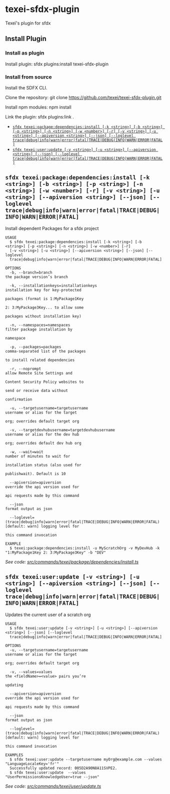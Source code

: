 texei-sfdx-plugin
=================

Texeï&#39;s plugin for sfdx

## Install Plugin

### Install as plugin

Install plugin: sfdx plugins:install texei-sfdx-plugin

### Install from source

Install the SDFX CLI.

Clone the repository: git clone https://github.com/texei/texei-sfdx-plugin.git

Install npm modules: npm install

Link the plugin: sfdx plugins:link .

<!-- commands -->
* [`sfdx texei:package:dependencies:install [-k <string>] [-b <string>] [-p <string>] [-n <string>] [-w <number>] [-r] [-v <string>] [-u <string>] [--apiversion <string>] [--json] [--loglevel trace|debug|info|warn|error|fatal|TRACE|DEBUG|INFO|WARN|ERROR|FATAL]`](#sfdx-texeipackagedependenciesinstall--k-string--b-string--p-string--n-string--w-number--r--v-string--u-string---apiversion-string---json---loglevel-tracedebuginfowarnerrorfataltracedebuginfowarnerrorfatal)
* [`sfdx texei:user:update [-v <string>] [-u <string>] [--apiversion <string>] [--json] [--loglevel trace|debug|info|warn|error|fatal|TRACE|DEBUG|INFO|WARN|ERROR|FATAL]`](#sfdx-texeiuserupdate--v-string--u-string---apiversion-string---json---loglevel-tracedebuginfowarnerrorfataltracedebuginfowarnerrorfatal)

## `sfdx texei:package:dependencies:install [-k <string>] [-b <string>] [-p <string>] [-n <string>] [-w <number>] [-r] [-v <string>] [-u <string>] [--apiversion <string>] [--json] [--loglevel trace|debug|info|warn|error|fatal|TRACE|DEBUG|INFO|WARN|ERROR|FATAL]`

Install dependent Packages for a sfdx project

```
USAGE
  $ sfdx texei:package:dependencies:install [-k <string>] [-b <string>] [-p <string>] [-n <string>] [-w <number>] [-r] 
  [-v <string>] [-u <string>] [--apiversion <string>] [--json] [--loglevel 
  trace|debug|info|warn|error|fatal|TRACE|DEBUG|INFO|WARN|ERROR|FATAL]

OPTIONS
  -b, --branch=branch                                                               the package version’s branch

  -k, --installationkeys=installationkeys                                           installation key for key-protected
                                                                                    packages (format is 1:MyPackage1Key
                                                                                    2: 3:MyPackage3Key... to allow some
                                                                                    packages without installation key)

  -n, --namespaces=namespaces                                                       filter package installation by
                                                                                    namespace

  -p, --packages=packages                                                           comma-separated list of the packages
                                                                                    to install related dependencies

  -r, --noprompt                                                                    allow Remote Site Settings and
                                                                                    Content Security Policy websites to
                                                                                    send or receive data without
                                                                                    confirmation

  -u, --targetusername=targetusername                                               username or alias for the target
                                                                                    org; overrides default target org

  -v, --targetdevhubusername=targetdevhubusername                                   username or alias for the dev hub
                                                                                    org; overrides default dev hub org

  -w, --wait=wait                                                                   number of minutes to wait for
                                                                                    installation status (also used for
                                                                                    publishwait). Default is 10

  --apiversion=apiversion                                                           override the api version used for
                                                                                    api requests made by this command

  --json                                                                            format output as json

  --loglevel=(trace|debug|info|warn|error|fatal|TRACE|DEBUG|INFO|WARN|ERROR|FATAL)  [default: warn] logging level for
                                                                                    this command invocation

EXAMPLE
  $ texei:package:dependencies:install -u MyScratchOrg -v MyDevHub -k "1:MyPackage1Key 2: 3:MyPackage3Key" -b "DEV"
```

_See code: [src/commands/texei/package/dependencies/install.ts](https://github.com/texei/texei-sfdx-plugin/blob/v0.0.5/src/commands/texei/package/dependencies/install.ts)_

## `sfdx texei:user:update [-v <string>] [-u <string>] [--apiversion <string>] [--json] [--loglevel trace|debug|info|warn|error|fatal|TRACE|DEBUG|INFO|WARN|ERROR|FATAL]`

Updates the current user of a scratch org

```
USAGE
  $ sfdx texei:user:update [-v <string>] [-u <string>] [--apiversion <string>] [--json] [--loglevel 
  trace|debug|info|warn|error|fatal|TRACE|DEBUG|INFO|WARN|ERROR|FATAL]

OPTIONS
  -u, --targetusername=targetusername                                               username or alias for the target
                                                                                    org; overrides default target org

  -v, --values=values                                                               the <fieldName>=<value> pairs you’re
                                                                                    updating

  --apiversion=apiversion                                                           override the api version used for
                                                                                    api requests made by this command

  --json                                                                            format output as json

  --loglevel=(trace|debug|info|warn|error|fatal|TRACE|DEBUG|INFO|WARN|ERROR|FATAL)  [default: warn] logging level for
                                                                                    this command invocation

EXAMPLES
  $ sfdx texei:user:update --targetusername myOrg@example.com --values "LanguageLocaleKey='fr'" 
  Successfully updated record: 005D2A90N8A11SVPE2.
  $ sfdx texei:user:update  --values "UserPermissionsKnowledgeUser=true --json"
```

_See code: [src/commands/texei/user/update.ts](https://github.com/texei/texei-sfdx-plugin/blob/v0.0.5/src/commands/texei/user/update.ts)_
<!-- commandsstop -->
